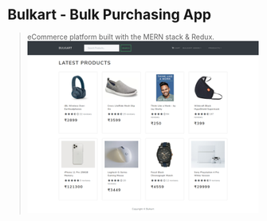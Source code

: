 # Bulkart - Bulk Purchasing App

> eCommerce platform built with the MERN stack & Redux.
![Screenshot](/frontend/public/Screenshot.png)
